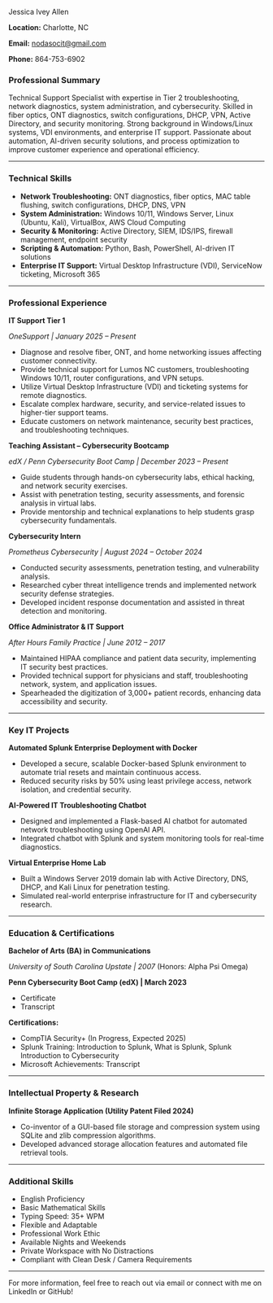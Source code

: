 Jessica Ivey Allen

**Location:** Charlotte, NC <br>

**Email:** [nodasocit@gmail.com](<mailto:nodasocit@gmail.com>) <br>

**Phone:** 864-753-6902 <br>

### Professional Summary

Technical Support Specialist with expertise in Tier 2 troubleshooting, network diagnostics, system administration, and cybersecurity. Skilled in fiber optics, ONT diagnostics, switch configurations, DHCP, VPN, Active Directory, and security monitoring. Strong background in Windows/Linux systems, VDI environments, and enterprise IT support. Passionate about automation, AI-driven security solutions, and process optimization to improve customer experience and operational efficiency.

---

### Technical Skills

- **Network Troubleshooting:** ONT diagnostics, fiber optics, MAC table flushing, switch configurations, DHCP, DNS, VPN
- **System Administration:** Windows 10/11, Windows Server, Linux (Ubuntu, Kali), VirtualBox, AWS Cloud Computing
- **Security & Monitoring:** Active Directory, SIEM, IDS/IPS, firewall management, endpoint security
- **Scripting & Automation:** Python, Bash, PowerShell, AI-driven IT solutions
- **Enterprise IT Support:** Virtual Desktop Infrastructure (VDI), ServiceNow ticketing, Microsoft 365

---

### Professional Experience

**IT Support Tier 1** <br>

*OneSupport \| January 2025 – Present*

- Diagnose and resolve fiber, ONT, and home networking issues affecting customer connectivity.
- Provide technical support for Lumos NC customers, troubleshooting Windows 10/11, router configurations, and VPN setups.
- Utilize Virtual Desktop Infrastructure (VDI) and ticketing systems for remote diagnostics.
- Escalate complex hardware, security, and service-related issues to higher-tier support teams.
- Educate customers on network maintenance, security best practices, and troubleshooting techniques.

**Teaching Assistant – Cybersecurity Bootcamp** <br>

*edX / Penn Cybersecurity Boot Camp \| December 2023 – Present*

- Guide students through hands-on cybersecurity labs, ethical hacking, and network security exercises.
- Assist with penetration testing, security assessments, and forensic analysis in virtual labs.
- Provide mentorship and technical explanations to help students grasp cybersecurity fundamentals.

**Cybersecurity Intern** <br>

*Prometheus Cybersecurity \| August 2024 – October 2024*

- Conducted security assessments, penetration testing, and vulnerability analysis.
- Researched cyber threat intelligence trends and implemented network security defense strategies.
- Developed incident response documentation and assisted in threat detection and monitoring.

**Office Administrator & IT Support** <br>

*After Hours Family Practice \| June 2012 – 2017*

- Maintained HIPAA compliance and patient data security, implementing IT security best practices.
- Provided technical support for physicians and staff, troubleshooting network, system, and application issues.
- Spearheaded the digitization of 3,000+ patient records, enhancing data accessibility and security.

---

### Key IT Projects

**Automated Splunk Enterprise Deployment with Docker**

- Developed a secure, scalable Docker-based Splunk environment to automate trial resets and maintain continuous access.
- Reduced security risks by 50% using least privilege access, network isolation, and credential security.

**AI-Powered IT Troubleshooting Chatbot**

- Designed and implemented a Flask-based AI chatbot for automated network troubleshooting using OpenAI API.
- Integrated chatbot with Splunk and system monitoring tools for real-time diagnostics.

**Virtual Enterprise Home Lab**

- Built a Windows Server 2019 domain lab with Active Directory, DNS, DHCP, and Kali Linux for penetration testing.
- Simulated real-world enterprise infrastructure for IT and cybersecurity research.

---

### Education & Certifications

**Bachelor of Arts (BA) in Communications** <br>

*University of South Carolina Upstate \| 2007* (Honors: Alpha Psi Omega)

**Penn Cybersecurity Boot Camp (edX) \| March 2023**

- Certificate 
- Transcript 

**Certifications:**

- CompTIA Security+ (In Progress, Expected 2025) 
- Splunk Training: Introduction to Splunk, What is Splunk, Splunk Introduction to Cybersecurity 
- Microsoft Achievements: Transcript 

---

### Intellectual Property & Research

**Infinite Storage Application (Utility Patent Filed 2024)**

- Co-inventor of a GUI-based file storage and compression system using SQLite and zlib compression algorithms.
- Developed advanced storage allocation features and automated file retrieval tools.

---

### Additional Skills

- English Proficiency
- Basic Mathematical Skills
- Typing Speed: 35+ WPM
- Flexible and Adaptable
- Professional Work Ethic
- Available Nights and Weekends
- Private Workspace with No Distractions
- Compliant with Clean Desk / Camera Requirements

---

For more information, feel free to reach out via email or connect with me on LinkedIn or GitHub!

